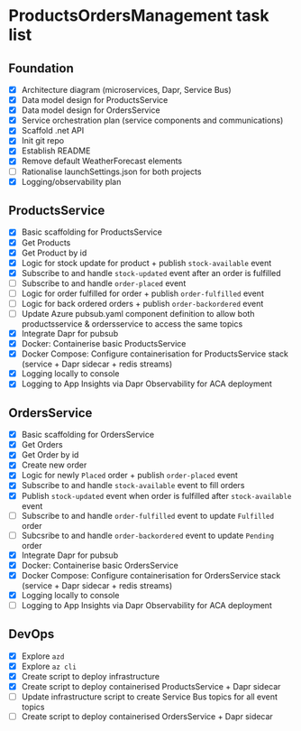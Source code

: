 # ProductsOrdersManagement task list

## Foundation
- [x] Architecture diagram (microservices, Dapr, Service Bus)
- [x] Data model design for ProductsService
- [x] Data model design for OrdersService
- [x] Service orchestration plan (service components and communications)
- [x] Scaffold .net API
- [x] Init git repo
- [x] Establish README
- [x] Remove default WeatherForecast elements
- [ ] Rationalise launchSettings.json for both projects
- [x] Logging/observability plan

## ProductsService
- [x] Basic scaffolding for ProductsService
- [x] Get Products
- [x] Get Product by id
- [x] Logic for stock update for product + publish `stock-available` event
- [x] Subscribe to and handle `stock-updated` event after an order is fulfilled
- [ ] Subscribe to and handle `order-placed` event
- [ ] Logic for order fulfilled for order + publish `order-fulfilled` event
- [ ] Logic for back ordered orders + publish `order-backordered` event
- [ ] Update Azure pubsub.yaml component definition to allow both productsservice & ordersservice to access the same topics
- [x] Integrate Dapr for pubsub
- [x] Docker: Containerise basic ProductsService
- [x] Docker Compose: Configure containerisation for ProductsService stack (service + Dapr sidecar + redis streams)
- [x] Logging locally to console
- [x] Logging to App Insights via Dapr Observability for ACA deployment

## OrdersService
- [x] Basic scaffolding for OrdersService
- [x] Get Orders
- [x] Get Order by id
- [x] Create new order
- [x] Logic for newly `Placed` order + publish `order-placed` event
- [x] Subscribe to and handle `stock-available` event to fill orders
- [x] Publish `stock-updated` event when order is fulfilled after `stock-available` event
- [ ] Subscribe to and handle `order-fulfilled` event to update `Fulfilled` order
- [ ] Subcsribe to and handle `order-backordered` event to update `Pending` order
- [x] Integrate Dapr for pubsub
- [x] Docker: Containerise basic OrdersService
- [x] Docker Compose: Configure containerisation for OrdersService stack (service + Dapr sidecar + redis streams)
- [x] Logging locally to console
- [ ] Logging to App Insights via Dapr Observability for ACA deployment

## DevOps
- [x] Explore `azd`
- [x] Explore `az cli`
- [x] Create script to deploy infrastructure
- [x] Create script to deploy containerised ProductsService + Dapr sidecar
- [ ] Update infrastructure script to create Service Bus topics for all event topics
- [ ] Create script to deploy containerised OrdersService + Dapr sidecar